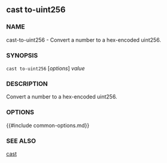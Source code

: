 ## cast to-uint256

### NAME

cast-to-uint256 - Convert a number to a hex-encoded uint256.

### SYNOPSIS

``cast to-uint256`` [*options*] *value*

### DESCRIPTION

Convert a number to a hex-encoded uint256.

### OPTIONS

{{#include common-options.md}}

### SEE ALSO

[cast](./cast.md)
